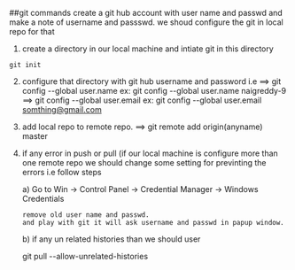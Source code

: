 ##git commands
create a git hub account with user name and passwd and make a note of username and passswd.
we shoud configure the git in local repo for that 
1) create a directory in our local machine and intiate git in this directory
```
git init
```
2) configure that directory with git hub username and password i.e
  ==> git config --global user.name <user-name>
     ex:  git config --global user.name naigreddy-9
  ==> git config --global user.email <our-email> 
     ex: git config --global user.email <somthing@gmail.com>
4) add local repo to remote repo.
  ==> git remote add origin(anyname) master <url-of-remote-repo>
5) if any error in push or pull (if our local machine is configure more than one remote repo
     we should change some setting for previnting the errors i.e follow steps

    a) Go to Win -> Control Panel -> Credential Manager -> Windows Credentials

       remove old user name and passwd.
       and play with git it will ask username and passwd in papup window.
    b) if any un related histories than we should user
     
      git pull --allow-unrelated-histories	 